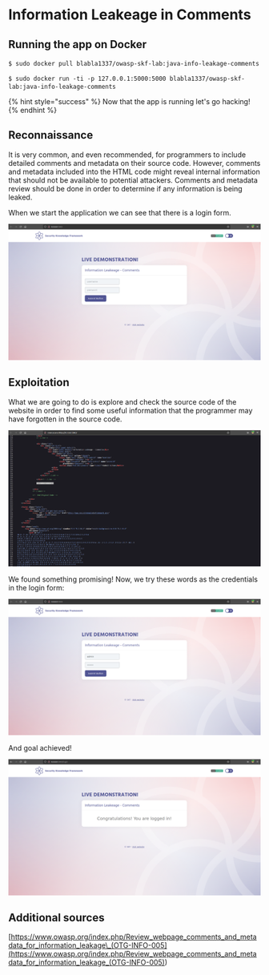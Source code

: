 # Information Leakeage in Comments

## Running the app on Docker

```
$ sudo docker pull blabla1337/owasp-skf-lab:java-info-leakage-comments
```

```
$ sudo docker run -ti -p 127.0.0.1:5000:5000 blabla1337/owasp-skf-lab:java-info-leakage-comments
```

{% hint style="success" %}
Now that the app is running let's go hacking!
{% endhint %}

## Reconnaissance

It is very common, and even recommended, for programmers to include detailed comments and metadata on their source code. However, comments and metadata included into the HTML code might reveal internal information that should not be available to potential attackers. Comments and metadata review should be done in order to determine if any information is being leaked.

When we start the application we can see that there is a login form.

![](../../.gitbook/assets/python/Info-Leakage-Comments/1.png)

## Exploitation

What we are going to do is explore and check the source code of the website in order to find some useful information that the programmer may have forgotten in the source code.

![](../../.gitbook/assets/python/Info-Leakage-Comments/2.png)

We found something promising! Now, we try these words as the credentials in the login form:

![](../../.gitbook/assets/python/Info-Leakage-Comments/3.png)

And goal achieved!

![](../../.gitbook/assets/python/Info-Leakage-Comments/4.png)

## Additional sources

[https://www.owasp.org/index.php/Review_webpage_comments_and_metadata_for_information_leakage\_(OTG-INFO-005](<https://www.owasp.org/index.php/Review_webpage_comments_and_metadata_for_information_leakage_(OTG-INFO-005)>)
